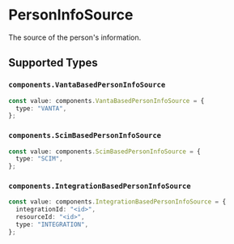 # PersonInfoSource

The source of the person's information.


## Supported Types

### `components.VantaBasedPersonInfoSource`

```typescript
const value: components.VantaBasedPersonInfoSource = {
  type: "VANTA",
};
```

### `components.ScimBasedPersonInfoSource`

```typescript
const value: components.ScimBasedPersonInfoSource = {
  type: "SCIM",
};
```

### `components.IntegrationBasedPersonInfoSource`

```typescript
const value: components.IntegrationBasedPersonInfoSource = {
  integrationId: "<id>",
  resourceId: "<id>",
  type: "INTEGRATION",
};
```

